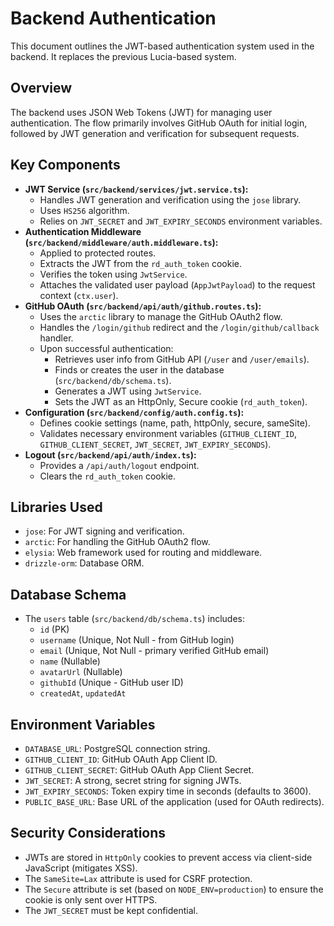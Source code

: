 # Backend Authentication

This document outlines the JWT-based authentication system used in the backend. It replaces the previous Lucia-based system.

## Overview

The backend uses JSON Web Tokens (JWT) for managing user authentication. The flow primarily involves GitHub OAuth for initial login, followed by JWT generation and verification for subsequent requests.

## Key Components

- **JWT Service (`src/backend/services/jwt.service.ts`):**
  - Handles JWT generation and verification using the `jose` library.
  - Uses `HS256` algorithm.
  - Relies on `JWT_SECRET` and `JWT_EXPIRY_SECONDS` environment variables.
- **Authentication Middleware (`src/backend/middleware/auth.middleware.ts`):**
  - Applied to protected routes.
  - Extracts the JWT from the `rd_auth_token` cookie.
  - Verifies the token using `JwtService`.
  - Attaches the validated user payload (`AppJwtPayload`) to the request context (`ctx.user`).
- **GitHub OAuth (`src/backend/api/auth/github.routes.ts`):**
  - Uses the `arctic` library to manage the GitHub OAuth2 flow.
  - Handles the `/login/github` redirect and the `/login/github/callback` handler.
  - Upon successful authentication:
    - Retrieves user info from GitHub API (`/user` and `/user/emails`).
    - Finds or creates the user in the database (`src/backend/db/schema.ts`).
    - Generates a JWT using `JwtService`.
    - Sets the JWT as an HttpOnly, Secure cookie (`rd_auth_token`).
- **Configuration (`src/backend/config/auth.config.ts`):**
  - Defines cookie settings (name, path, httpOnly, secure, sameSite).
  - Validates necessary environment variables (`GITHUB_CLIENT_ID`, `GITHUB_CLIENT_SECRET`, `JWT_SECRET`, `JWT_EXPIRY_SECONDS`).
- **Logout (`src/backend/api/auth/index.ts`):**
  - Provides a `/api/auth/logout` endpoint.
  - Clears the `rd_auth_token` cookie.

## Libraries Used

- `jose`: For JWT signing and verification.
- `arctic`: For handling the GitHub OAuth2 flow.
- `elysia`: Web framework used for routing and middleware.
- `drizzle-orm`: Database ORM.

## Database Schema

- The `users` table (`src/backend/db/schema.ts`) includes:
  - `id` (PK)
  - `username` (Unique, Not Null - from GitHub login)
  - `email` (Unique, Not Null - primary verified GitHub email)
  - `name` (Nullable)
  - `avatarUrl` (Nullable)
  - `githubId` (Unique - GitHub user ID)
  - `createdAt`, `updatedAt`

## Environment Variables

- `DATABASE_URL`: PostgreSQL connection string.
- `GITHUB_CLIENT_ID`: GitHub OAuth App Client ID.
- `GITHUB_CLIENT_SECRET`: GitHub OAuth App Client Secret.
- `JWT_SECRET`: A strong, secret string for signing JWTs.
- `JWT_EXPIRY_SECONDS`: Token expiry time in seconds (defaults to 3600).
- `PUBLIC_BASE_URL`: Base URL of the application (used for OAuth redirects).

## Security Considerations

- JWTs are stored in `HttpOnly` cookies to prevent access via client-side JavaScript (mitigates XSS).
- The `SameSite=Lax` attribute is used for CSRF protection.
- The `Secure` attribute is set (based on `NODE_ENV=production`) to ensure the cookie is only sent over HTTPS.
- The `JWT_SECRET` must be kept confidential.
